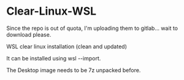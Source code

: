 # Clear-Linux-WSL
Since the repo is out of quota, I'm uploading them to gitlab... wait to download please.

WSL clear linux installation (clean and updated)

It can be installed using wsl --import. 

The Desktop image needs to be 7z unpacked before.
